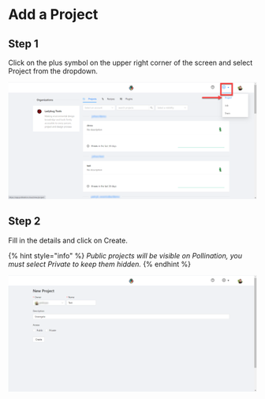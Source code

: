 # Add a Project

## Step 1

Click on the plus symbol on the upper right corner of the screen and select Project from the dropdown.

![](../.gitbook/assets/image%20%287%29.png)

## Step 2

Fill in the details and click on Create. 

{% hint style="info" %}
_Public projects will be visible on Pollination, you must select Private to keep them hidden._
{% endhint %}

![](../.gitbook/assets/image%20%2814%29.png)

